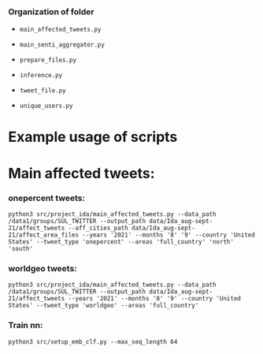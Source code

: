 ### Organization of folder

- `main_affected_tweets.py` 

- `main_senti_aggregator.py` 

- `prepare_files.py` 

- `inference.py` 

- `tweet_file.py` 

- `unique_users.py` 

# Example usage of scripts

# Main affected tweets:
### onepercent tweets:
```
python3 src/project_ida/main_affected_tweets.py --data_path /data1/groups/SUL_TWITTER --output_path data/Ida_aug-sept-21/affect_tweets --aff_cities_path data/Ida_aug-sept-21/affect_area_files --years '2021' --months '8' '9' --country 'United States' --tweet_type 'onepercent' --areas 'full_country' 'north' 'south' 
```

### worldgeo tweets:
```
python3 src/project_ida/main_affected_tweets.py --data_path /data1/groups/SUL_TWITTER --output_path data/Ida_aug-sept-21/affect_tweets --years '2021' --months '8' '9' --country 'United States' --tweet_type 'worldgeo' --areas 'full_country'
```




### Train nn:
```
python3 src/setup_emb_clf.py --max_seq_length 64
```


